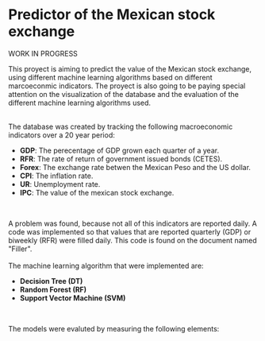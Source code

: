 # Predictor of the Mexican stock exchange
WORK IN PROGRESS

This proyect is aiming to predict the value of the Mexican stock exchange, using different machine learning algorithms based on different marcoeconmic indicators. The proyect is also going to be paying special attention on the visualization of the database and the evaluation of the different machine learning algorithms used. <br/>
<br/>

The database was created by tracking the following macroeconomic indicators over a 20 year period: <br/>
- **GDP**: The perecentage of GDP grown each quarter of a year. <br/>
- **RFR**: The rate of return of government issued bonds (CETES).<br/>
- **Forex**: The exchange rate betwen the Mexican Peso and the US dollar. <br/>
- **CPI**: The inflation rate. <br/>
- **UR**: Unemployment rate. <br/>
- **IPC**: The value of the mexican stock exchange. <br/>
<br/>

A problem was found, because not all of this indicators are reported daily. A code was implemented so that values that are reported quarterly (GDP) or biweekly (RFR) were filled daily. This code is found on the document named "Filler".  <br/>
<br/>
The machine learning algorithm that were implemented are: <br/>
- **Decision Tree (DT)** <br/>
- **Random Forest (RF)** <br/>
- **Support Vector Machine (SVM)** <br/>
<br/>

The models were evaluted by measuring the following elements:
